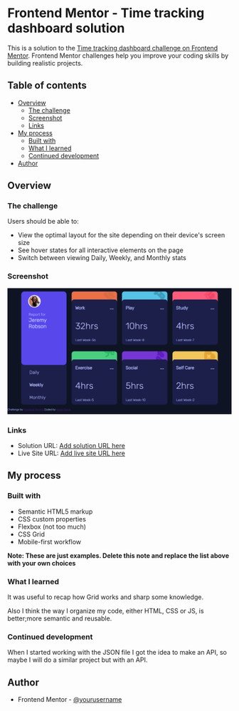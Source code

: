# Frontend Mentor - Time tracking dashboard solution

This is a solution to the [Time tracking dashboard challenge on Frontend Mentor](https://www.frontendmentor.io/challenges/time-tracking-dashboard-UIQ7167Jw). Frontend Mentor challenges help you improve your coding skills by building realistic projects. 

## Table of contents

- [Overview](#overview)
  - [The challenge](#the-challenge)
  - [Screenshot](#screenshot)
  - [Links](#links)
- [My process](#my-process)
  - [Built with](#built-with)
  - [What I learned](#what-i-learned)
  - [Continued development](#continued-development)
- [Author](#author)

## Overview

### The challenge

Users should be able to:

- View the optimal layout for the site depending on their device's screen size
- See hover states for all interactive elements on the page
- Switch between viewing Daily, Weekly, and Monthly stats

### Screenshot

![](./images/screenshot.png)



### Links

- Solution URL: [Add solution URL here](https://your-solution-url.com)
- Live Site URL: [Add live site URL here](https://your-live-site-url.com)

## My process

### Built with

- Semantic HTML5 markup
- CSS custom properties
- Flexbox (not too much)
- CSS Grid
- Mobile-first workflow

**Note: These are just examples. Delete this note and replace the list above with your own choices**

### What I learned

It was useful to recap how Grid works and sharp some knowledge.

Also I think the way I organize my code,  either HTML, CSS or JS, is better;more semantic
and reusable.



### Continued development
When I started working with the JSON file I got the idea to make an API, so maybe I will
do a similar project but with an API.
## Author

- Frontend Mentor - [@yourusername](https://www.frontendmentor.io/profile/Haziel-Soria-Trejo)
